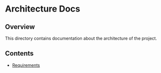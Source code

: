 # Architecture Docs

## Overview

This directory contains documentation about the architecture of the project.

## Contents

- [Requirements](./requirements.md)
